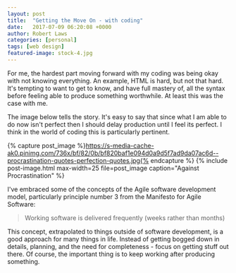 ```yaml
---
layout: post
title:  "Getting the Move On - with coding"
date:   2017-07-09 06:20:08 +0000
author: Robert Laws
categories: [personal]
tags: [web design]
featured-image: stock-4.jpg
---
```

For me, the hardest part moving forward with my coding was being okay with not knowing everything. An example, HTML is hard, but not that hard. <!-- more -->It's tempting to want to get to know, and have full mastery of, all the syntax before feeling able to produce something worthwhile. At least this was the case with me.

The image below tells the story. It's easy to say that since what I am able to do now isn't perfect then I should delay production until I feel its perfect. I think in the world of coding this is particularly pertinent.

{% capture post_image %}https://s-media-cache-ak0.pinimg.com/736x/bf/82/0b/bf820baf1e094d0a9d5f7ad9da07ac6d--procrastination-quotes-perfection-quotes.jpg{% endcapture %}
{% include post-image.html max-width=25 file=post_image caption="Against Procrastination" %}

I've embraced some of the concepts of the Agile software development model, particularly principle number 3 from the Manifesto for Agile Software:

> Working software is delivered frequently (weeks rather than months)

This concept, extrapolated to things outside of software development, is a good approach for many things in life. Instead of getting bogged down in details, planning, and the need for completeness - focus on getting stuff out there. Of course, the important thing is to keep working after producing something.


